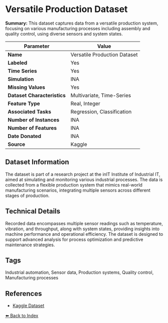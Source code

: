 # Versatile Production Dataset

**Summary:** This dataset captures data from a versatile production system, focusing on various manufacturing processes including assembly and quality control, using diverse sensors and system states.

| Parameter | Value |
| --- | --- |
| **Name** | Versatile Production Dataset |
| **Labeled** | Yes |
| **Time Series** | Yes |
| **Simulation** | INA |
| **Missing Values** | Yes |
| **Dataset Characteristics** | Multivariate, Time-Series |
| **Feature Type** | Real, Integer |
| **Associated Tasks** | Regression, Classification |
| **Number of Instances** | INA |
| **Number of Features** | INA |
| **Date Donated** | INA |
| **Source** | Kaggle |

## Dataset Information

The dataset is part of a research project at the inIT Institute of Industrial IT, aimed at simulating and monitoring various industrial processes. The data is collected from a flexible production system that mimics real-world manufacturing scenarios, integrating multiple sensors across different stages of production.

## Technical Details

Recorded data encompasses multiple sensor readings such as temperature, vibration, and throughput, along with system states, providing insights into machine performance and operational efficiency. The dataset is designed to support advanced analysis for process optimization and predictive maintenance strategies.

## Tags

Industrial automation, Sensor data, Production systems, Quality control, Manufacturing processes

## References

- [Kaggle Dataset](https://www.kaggle.com/datasets/inIT-OWL/versatileproductionsystem)

[⬅️ Back to Index](../README.md)
